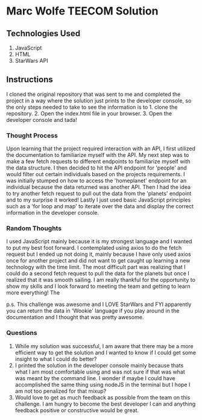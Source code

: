# Marc Wolfe TEECOM Solution

## Technologies Used

1. JavaScript
2. HTML
3. StarWars API

## Instructions
I cloned the original repository that was sent to me and completed the project in a way where the solution just prints to the developer console, so the only steps needed to take to see the information is to 1. clone the repository. 2. Open the index.html file in your browser. 3. Open the developer console and tada! 

### Thought Process
Upon learning that the project required interaction with an API, I first utilized the documentation to familiarize myself with the API. My next step was to make a few fetch requests to different endpoints to familiarize myself with the data structure. I then decided to hit the API endpoint for 'people' and would filter out certain individuals based on the projects requirements. I was initially stumped on how to access the 'homeplanet' endpoint for an individual because the data returned was another API. Then I had the idea to try another fetch request to pull out the data from the 'planets' endpoint and to my surprise it worked! Lastly I just used basic JavaScript principles such as a 'for loop and map' to iterate over the data and display the correct information in the developer console. 

### Random Thoughts
I used JavaScript mainly because it is my strongest language and I wanted to put my best foot forward. I contemplated using axios to do the fetch request but I ended up not doing it, mainly because I have only used axios once for another project and did not want to get caught up learning a new technology with the  time limit. The most difficult part was realizing that I could do a second fetch request to pull the data for the planets but once I realized that it was smooth sailing. I am really thankful for the opportunity to show my skills and I look forward to meeting the team and getting to learn more everything! The

p.s. This challenge was awesome and I LOVE StarWars and FYI apparently you can return the data in 'Wookie' language if you play around in the documentation and I thought that was pretty awesome.

### Questions 
1. While my solution was successful, I am aware that there may be a more efficient way to get the solution and I wanted to know if I could get some insight to what I could do better?
2. I printed the solution in the developer console mainly because thats what I am most comfortable using and was not sure if that was what was meant by the command line. I wonder if maybe I could have accomplished the same thing using nodeJS in the terminal but I hope I am not too penalized for that mixup?
3. Would love to get as much feedback as possible from the team on this challenge. I am hungry to become the best developer I can and anything feedback positive or constructive would be great.


